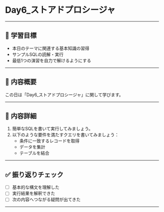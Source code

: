 # Day6_ストアドプロシージャ

---

## 🎯 学習目標

- 本日のテーマに関連する基本知識の習得
- サンプルSQLの読解・実行
- 最低1つの演習を自力で解けるようにする

---

## 📘 内容概要

この日は「Day6_ストアドプロシージャ」に関して学びます。

---

## 📝 内容詳細

1. 簡単なSQLを書いて実行してみましょう。
2. 以下のような要件を満たすクエリを書いてみましょう：
   - 条件に一致するレコードを取得
   - データを集計
   - テーブルを結合

---

## ✅ 振り返りチェック

- [ ] 基本的な構文を理解した
- [ ] 実行結果を解釈できた
- [ ] 次の内容へつながる疑問が出てきた

---
